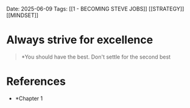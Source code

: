 Date: 2025-06-09
Tags:  [[1 - BECOMING STEVE JOBS]] [[STRATEGY]] [[MINDSET]]

# Always strive for excellence

> *You should have the best. Don't settle for the second best  

# References
- *Chapter 1 
